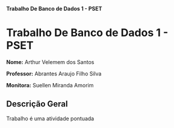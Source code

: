 **Trabalho De Banco de Dados 1 - PSET**
#  Trabalho De Banco de Dados 1 - PSET
**Nome:** Arthur Velemem dos Santos

**Professor:** Abrantes Araujo Filho Silva

**Monitora:** Suellen Miranda Amorim

## Descrição Geral
Trabalho é uma atividade pontuada

